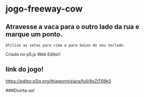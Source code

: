 # jogo-freeway-cow


## Atravesse a vaca para o outro lado da rua e marque um ponto.
    Utilize as setas para cima e para baixo do seu teclado.
    
Criado no p5.js Web Editor!
## link do jogo!

https://editor.p5js.org/thiagonmiziara/full/8oZtT69k5

###Divirta-se!
